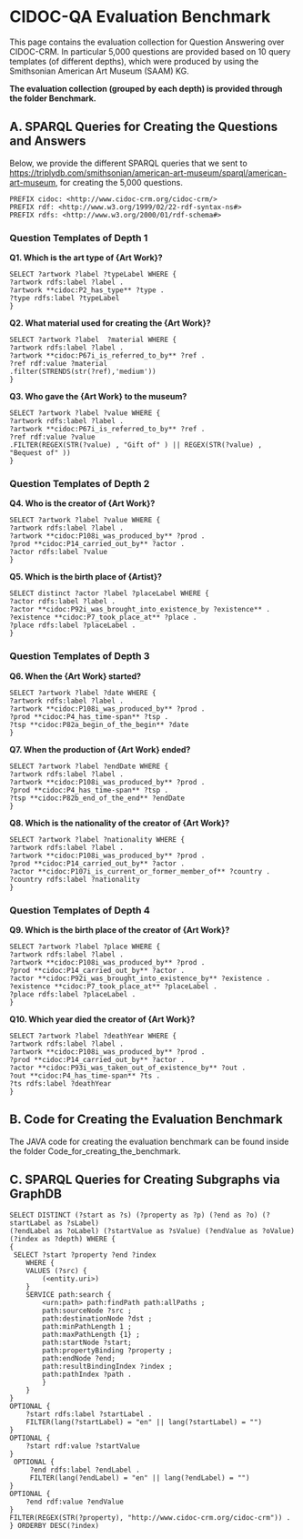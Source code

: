 # CIDOC-QA Evaluation Benchmark

This page contains the evaluation collection for Question Answering over CIDOC-CRM.
In particular 5,000 questions are provided based on 10 query templates (of different depths),
which were produced by using the  Smithsonian American Art Museum (SAAM) KG.

**The evaluation collection (grouped by each depth) is provided through the folder Benchmark.**

## A. SPARQL Queries for Creating the Questions and Answers

Below, we provide the different SPARQL queries that we sent to <https://triplydb.com/smithsonian/american-art-museum/sparql/american-art-museum>,
for creating the 5,000 questions.

```sparql
PREFIX cidoc: <http://www.cidoc-crm.org/cidoc-crm/> 
PREFIX rdf: <http://www.w3.org/1999/02/22-rdf-syntax-ns#> 
PREFIX rdfs: <http://www.w3.org/2000/01/rdf-schema#>  
```

### Question Templates of Depth 1

**Q1. Which is the art type of {Art Work}?**

```sparql
SELECT ?artwork ?label ?typeLabel WHERE { 
?artwork rdfs:label ?label . 
?artwork **cidoc:P2_has_type** ?type .  
?type rdfs:label ?typeLabel 
} 
```

**Q2. What material used for creating the {Art Work}?**

```sparql
SELECT ?artwork ?label  ?material WHERE { 
?artwork rdfs:label ?label .  
?artwork **cidoc:P67i_is_referred_to_by** ?ref . 
?ref rdf:value ?material 
.filter(STRENDS(str(?ref),'medium')) 
} 
```

**Q3. Who gave the {Art Work} to the museum?**

```sparql
SELECT ?artwork ?label ?value WHERE { 
?artwork rdfs:label ?label . 
?artwork **cidoc:P67i_is_referred_to_by** ?ref .  
?ref rdf:value ?value 
.FILTER(REGEX(STR(?value) , "Gift of" ) || REGEX(STR(?value) , "Bequest of" ))  
} 
```

### Question Templates of Depth 2

**Q4. Who is the creator of {Art Work}?**

```sparql
SELECT ?artwork ?label ?value WHERE {  
?artwork rdfs:label ?label .  
?artwork **cidoc:P108i_was_produced_by** ?prod .   
?prod **cidoc:P14_carried_out_by** ?actor .  
?actor rdfs:label ?value  
} 
```

**Q5. Which is the birth place of {Artist}?**

```sparql
SELECT distinct ?actor ?label ?placeLabel WHERE { 
?actor rdfs:label ?label .  
?actor **cidoc:P92i_was_brought_into_existence_by ?existence** .  
?existence **cidoc:P7_took_place_at** ?place . 
?place rdfs:label ?placeLabel . 
} 
```

### Question Templates of Depth 3

**Q6. When the {Art Work} started?**

```sparql
SELECT ?artwork ?label ?date WHERE { 
?artwork rdfs:label ?label . 
?artwork **cidoc:P108i_was_produced_by** ?prod .  
?prod **cidoc:P4_has_time-span** ?tsp .  
?tsp **cidoc:P82a_begin_of_the_begin** ?date 
} 
```

**Q7. When the production of {Art Work} ended?**

```sparql
SELECT ?artwork ?label ?endDate WHERE { 
?artwork rdfs:label ?label . 
?artwork **cidoc:P108i_was_produced_by** ?prod .  
?prod **cidoc:P4_has_time-span** ?tsp .  
?tsp **cidoc:P82b_end_of_the_end** ?endDate 
}  
```

**Q8. Which is the nationality of the creator of {Art Work}?**

```sparql
SELECT ?artwork ?label ?nationality WHERE { 
?artwork rdfs:label ?label .   
?artwork **cidoc:P108i_was_produced_by** ?prod .    
?prod **cidoc:P14_carried_out_by** ?actor .    
?actor **cidoc:P107i_is_current_or_former_member_of** ?country .    
?country rdfs:label ?nationality   
}  
```

### Question Templates of Depth 4

**Q9. Which is the birth place of the creator of {Art Work}?**

```sparql
SELECT ?artwork ?label ?place WHERE { 
?artwork rdfs:label ?label . 
?artwork **cidoc:P108i_was_produced_by** ?prod .  
?prod **cidoc:P14_carried_out_by** ?actor .  
?actor **cidoc:P92i_was_brought_into_existence_by** ?existence .  
?existence **cidoc:P7_took_place_at** ?placeLabel . 
?place rdfs:label ?placeLabel . 
} 
```

**Q10. Which year died the creator of {Art Work}?**

```sparql
SELECT ?artwork ?label ?deathYear WHERE { 
?artwork rdfs:label ?label . 
?artwork **cidoc:P108i_was_produced_by** ?prod .  
?prod **cidoc:P14_carried_out_by** ?actor .  
?actor **cidoc:P93i_was_taken_out_of_existence_by** ?out .    
?out **cidoc:P4_has_time-span** ?ts .   
?ts rdfs:label ?deathYear   
}  
```

## B. Code for Creating the Evaluation Benchmark

The JAVA code for creating the evaluation benchmark can be found inside the folder  Code_for_creating_the_benchmark.

## C. SPARQL Queries for Creating Subgraphs via GraphDB

```sparql
SELECT DISTINCT (?start as ?s) (?property as ?p) (?end as ?o) (?startLabel as ?sLabel) 
(?endLabel as ?oLabel) (?startValue as ?sValue) (?endValue as ?oValue) (?index as ?depth) WHERE {
{
 SELECT ?start ?property ?end ?index 
    WHERE {
    VALUES (?src) {
        (<entity.uri>)
    }
    SERVICE path:search {
        <urn:path> path:findPath path:allPaths ;
        path:sourceNode ?src ;
        path:destinationNode ?dst ;
        path:minPathLength 1 ;
        path:maxPathLength {1} ;
        path:startNode ?start;
        path:propertyBinding ?property ;
        path:endNode ?end;
        path:resultBindingIndex ?index ;
        path:pathIndex ?path .
        }
    }
}
OPTIONAL {
    ?start rdfs:label ?startLabel .
    FILTER(lang(?startLabel) = "en" || lang(?startLabel) = "")
}
OPTIONAL {
    ?start rdf:value ?startValue
}
 OPTIONAL {
     ?end rdfs:label ?endLabel .
     FILTER(lang(?endLabel) = "en" || lang(?endLabel) = "")
}
OPTIONAL {
    ?end rdf:value ?endValue
}
FILTER(REGEX(STR(?property), "http://www.cidoc-crm.org/cidoc-crm")) .
} ORDERBY DESC(?index)
```
